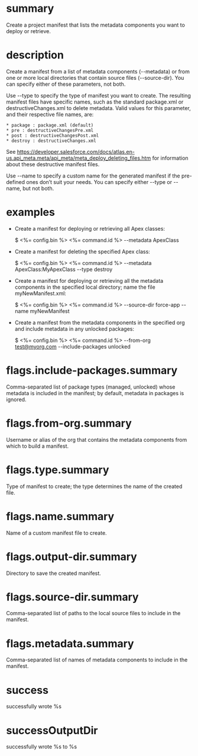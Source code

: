 # summary

Create a project manifest that lists the metadata components you want to deploy or retrieve.

# description

Create a manifest from a list of metadata components (--metadata) or from one or more local directories that contain source files (--source-dir). You can specify either of these parameters, not both.

Use --type to specify the type of manifest you want to create. The resulting manifest files have specific names, such as the standard package.xml or destructiveChanges.xml to delete metadata. Valid values for this parameter, and their respective file names, are:

    * package : package.xml (default)
    * pre : destructiveChangesPre.xml
    * post : destructiveChangesPost.xml
    * destroy : destructiveChanges.xml

See https://developer.salesforce.com/docs/atlas.en-us.api_meta.meta/api_meta/meta_deploy_deleting_files.htm for information about these destructive manifest files.

Use --name to specify a custom name for the generated manifest if the pre-defined ones don’t suit your needs. You can specify either --type or --name, but not both.

# examples

- Create a manifest for deploying or retrieving all Apex classes:

  $ <%= config.bin %> <%= command.id %> --metadata ApexClass

- Create a manifest for deleting the specified Apex class:

  $ <%= config.bin %> <%= command.id %> --metadata ApexClass:MyApexClass --type destroy

- Create a manifest for deploying or retrieving all the metadata components in the specified local directory; name the file myNewManifest.xml:

  $ <%= config.bin %> <%= command.id %> --source-dir force-app --name myNewManifest

- Create a manifest from the metadata components in the specified org and include metadata in any unlocked packages:

  $ <%= config.bin %> <%= command.id %> --from-org test@myorg.com --include-packages unlocked

# flags.include-packages.summary

Comma-separated list of package types (managed, unlocked) whose metadata is included in the manifest; by default, metadata in packages is ignored.

# flags.from-org.summary

Username or alias of the org that contains the metadata components from which to build a manifest.

# flags.type.summary

Type of manifest to create; the type determines the name of the created file.

# flags.name.summary

Name of a custom manifest file to create.

# flags.output-dir.summary

Directory to save the created manifest.

# flags.source-dir.summary

Comma-separated list of paths to the local source files to include in the manifest.

# flags.metadata.summary

Comma-separated list of names of metadata components to include in the manifest.

# success

successfully wrote %s

# successOutputDir

successfully wrote %s to %s
